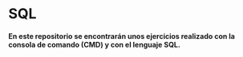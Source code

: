 # SQL
#### En este repositorio se encontrarán unos ejercicios realizado con la consola de comando (CMD) y con el lenguaje SQL.
